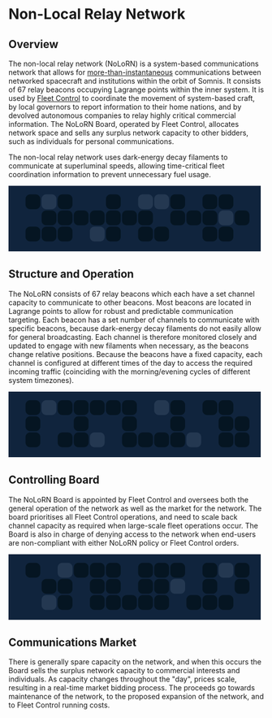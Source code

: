 # Non-Local Relay Network

## Overview

The non-local relay network (NoLoRN) is a system-based communications network that allows for [more-than-instantaneous](wrc_ftl.md) communications between networked spacecraft and institutions within the orbit of Somnis.  It consists of 67 relay beacons occupying Lagrange points within the inner system.  It is used by [Fleet Control](fleetcontrol_overview) to coordinate the movement of system-based craft, by local governors to report information to their home nations, and by devolved autonomous companies to relay highly critical commercial information.  The NoLoRN Board, operated by Fleet Control, allocates network space and sells any surplus network capacity to other bidders, such as individuals for personal communications.

The non-local relay network uses dark-energy decay filaments to communicate at superluminal speeds, allowing time-critical fleet coordination information to prevent unnecessary fuel usage.

![_|data|25](header_data_3.png)

## Structure and Operation

The NoLoRN consists of 67 relay beacons which each have a set channel capacity to communicate to other beacons.  Most beacons are located in Lagrange points to allow for robust and predictable communication targeting.  Each beacon has a set number of channels to communicate with specific beacons, because dark-energy decay filaments do not easily allow for general broadcasting.  Each channel is therefore monitored closely and updated to engage with new filaments when necessary, as the beacons change relative positions.  Because the beacons have a fixed capacity, each channel is configured at different times of the day to access the required incoming traffic (coinciding with the morning/evening cycles of different system timezones).

![_|data|25](header_data_2.png)

## Controlling Board

The NoLoRN Board is appointed by Fleet Control and oversees both the general operation of the network as well as the market for the network.  The board prioritises all Fleet Control operations, and need to scale back channel capacity as required when large-scale fleet operations occur.  The Board is also in charge of denying access to the network when end-users are non-compliant with either NoLoRN policy or Fleet Control orders.

![_|data|25](header_data_6.png)

## Communications Market

There is generally spare capacity on the network, and when this occurs the Board sells the surplus network capacity to commercial interests and individuals.  As capacity changes throughout the "day", prices scale, resulting in a real-time market bidding process.  The proceeds go towards maintenance of the network, to the proposed expansion of the network, and to Fleet Control running costs.
